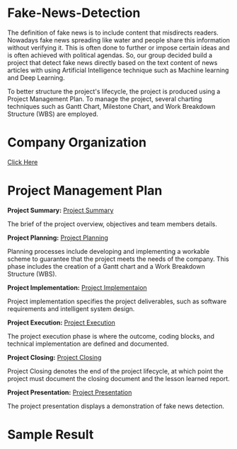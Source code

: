 # Fake-News-Detection

The definition of fake news is to include content that misdirects readers. Nowadays fake news spreading like water and people share this information without verifying it. This is often done to further or impose certain ideas and is often achieved with political agendas. So, our group decided build a project that detect fake news directly based on the text content of news articles with using Artificial Intelligence technique such as Machine learning and Deep Learning. 

To better structure the project's lifecycle, the project is produced using a Project Management Plan. To manage the project, several charting techniques such as Gantt Chart, Milestone Chart, and Work Breakdown Structure (WBS) are employed.

# Company Organization 
[Click Here](/Project-Management-Plan/G-Company-Organization.md)
# Project Management Plan 

**Project Summary:** [Project Summary](/Project-Management-Plan/A-Project-Summary.md)

The brief of the project overview, objectives and team members details.

**Project Planning:** [Project Planning](/Project-Management-Plan/B-Project-Planning.md)

Planning processes include developing and implementing a workable scheme to guarantee that the project meets the needs of the company. This phase includes the creation of a Gantt chart and a Work Breakdown Structure (WBS).

**Project Implementation:** [Project Implementaion](/Project-Management-Plan/C-Project-Implementation.md)

Project implementation specifies the project deliverables, such as software requirements and intelligent system design.

**Project Execution:** [Project Execution](/Project-Management-Plan/D-Project-Execution.md)

The project execution phase is where the outcome, coding blocks, and technical implementation are defined and documented.

**Project Closing:** [Project Closing](/Project-Management-Plan/E-Project-Closing.md)

Project Closing denotes the end of the project lifecycle, at which point the project must document the closing document and the lesson learned report.

**Project Presentation:** [Project Presentation](/Project-Management-Plan/F-Project-Presentation.md)

The project presentation displays a demonstration of fake news detection.

# Sample Result
